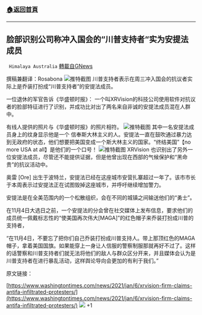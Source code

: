 ###  [:house:返回首頁](https://github.com/ourhimalayas/txt)
---

## 脸部识别公司称冲入国会的“川普支持者“实为安提法成员
` Himalaya Australia` [轉載自GNews](https://gnews.org/zh-hans/725596/)

撰稿兼翻译：Rosabona
![]()![](https://gnews.org/wp-content/uploads/2021/01/1B918172-01D3-4402-985E-6E95C231966D-1.jpg)推特截图
川普支持者表示在周三冲入国会的抗议者实际上是乔装打扮成“川普支持者”的安提法成员。

一位退休的军官告诉《华盛顿时报》： 一个叫XRVision的科技公司使用软件对抗议者的脸部特征进行了识别，并成功比对出了两名来自非诚的安提法成员混在人群中。

有线人提供的照片与《华盛顿时报》的照片相符。
![]()![](https://gnews.org/wp-content/uploads/2021/01/86558A55-B0CD-4B5D-9400-EECF250D66E2.jpg)推特截图
其中一名安提法成员身上的纹身显示他是一个 信奉斯大林主义的人。安提法一直在鼓吹通过暴力达到无政府的状态，他们想要把美国变成一个斯大林主义的国家。“终结美国”【no more USA at all】是他们的一个口号！
![]()![](https://gnews.org/wp-content/uploads/2021/01/IMG_6789.jpg)推特截图
XRVision 也识别出了另外一位安提法成员，尽管还不能提供证据，但是他曾出现在西部的气候保护和“黑命贵”的抗议活动中。

奥雷 [Ore] 出生于波特兰，安提法已经在这座城市安营扎寨超过一年了。该市市长于本周表示过安提法正在试图毁掉这座城市，并呼吁继续增加警力。

安提法是在全美范围内的一个松散组织，会在不同的城镇之间输送他们的“勇士”。

在11月4日大选日之前，一个安提法的分会曾在社交媒体上发布信息，要求他们的成员统一佩戴标志性的“使美国再次伟大[MAGA]”的红色帽子来乔装打扮成川普的支持者，

“在11月4日，不要忘了把你们自己乔装打扮成川普支持人。带上那顶红色的MAGA帽子，拿着美国国旗。如果能穿上一身让人信服的警察制服那就再好不过了。这样的话警察和川普支持者们就无法将他们的敌人与群众区分开来，并且媒体会认为是川普支持者在进行暴乱活动，这样舆论导向会更加的有利于我们。”

原文链接：

[https://www.washingtontimes.com/news/2021/jan/6/xrvision-firm-claims-antifa-infiltrated-protesters/](https://www.washingtontimes.com/news/2021/jan/6/xrvision-firm-claims-antifa-infiltrated-protesters/)
![]()![](https://gnews.org/wp-content/uploads/2021/01/澳喜图标.png)
+1
